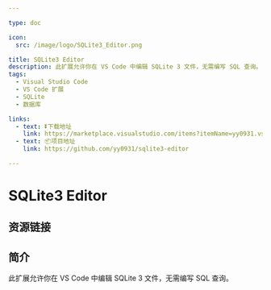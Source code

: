 ```yaml
---

type: doc

icon:
  src: /image/logo/SQLite3_Editor.png

title: SQLite3 Editor
description: 此扩展允许你在 VS Code 中编辑 SQLite 3 文件，无需编写 SQL 查询。
tags:
  - Visual Studio Code
  - VS Code 扩展
  - SQLite
  - 数据库

links:
  - text: ⏬下载地址
    link: https://marketplace.visualstudio.com/items?itemName=yy0931.vscode-sqlite3-editor
  - text: 📦项目地址
    link: https://github.com/yy0931/sqlite3-editor

---
```


<ShowLogo />

# SQLite3 Editor

<ShowTags />

<ShowBreadcrumb />

## 资源链接

<ShowLinks />

## 简介

此扩展允许你在 VS Code 中编辑 SQLite 3 文件，无需编写 SQL 查询。
